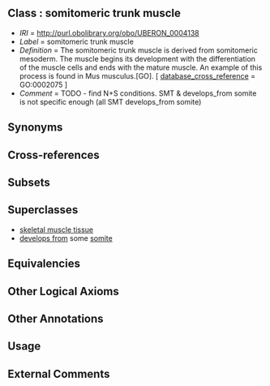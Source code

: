 
## Class : somitomeric trunk muscle

 * *IRI* = http://purl.obolibrary.org/obo/UBERON_0004138
 * *Label* = somitomeric trunk muscle
 * *Definition* = The somitomeric trunk muscle is derived from somitomeric mesoderm. The muscle begins its development with the differentiation of the muscle cells and ends with the mature muscle. An example of this process is found in Mus musculus.[GO]. [ [database_cross_reference](../../ef/oboInOwl#hasDbXref.md) = GO:0002075 ]
 * *Comment* = TODO - find N+S conditions. SMT & develops_from somite is not specific enough (all SMT develops_from somite)

## Synonyms


## Cross-references


## Subsets


## Superclasses

 * [skeletal muscle tissue](../../UBERON/34/UBERON_0001134.md)
 * [develops from](../../RO/02/RO_0002202.md) some [somite](../../UBERON/29/UBERON_0002329.md)

## Equivalencies


## Other Logical Axioms


## Other Annotations


## Usage


## External Comments

